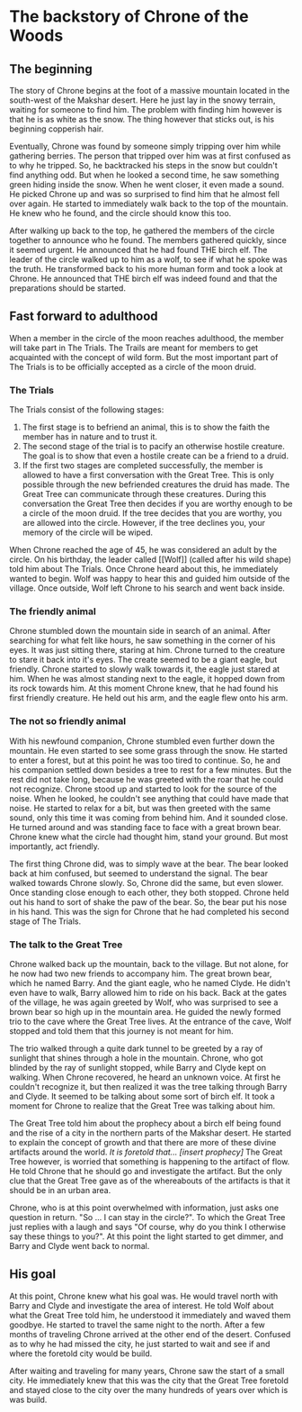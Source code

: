 # The backstory of Chrone of the Woods
## The beginning
The story of Chrone begins at the foot of a massive mountain located in the
south-west of the Makshar desert. Here he just lay in the snowy terrain, waiting
for someone to find him. The problem with finding him however is that he is as
white as the snow. The thing however that sticks out, is his beginning
copperish hair. 

Eventually, Chrone was found by someone simply tripping over him while gathering
berries. The person that tripped over him was at first confused as to why he
tripped. So, he backtracked his steps in the snow but couldn't find anything
odd. But when he looked a second time, he saw something green hiding inside the
snow. When he went closer, it even made a sound. He picked Chrone up and was so
surprised to find him that he almost fell over again. He started to immediately 
walk back to the top of the mountain. He knew who he found, and the circle should 
know this too. 

After walking up back to the top, he gathered the members of the circle
together to announce who he found. The members gathered quickly, since it
seemed urgent. He announced that he had found THE birch elf. The leader of the
circle walked up to him as a wolf, to see if what he spoke was the truth. 
He transformed back to his more human form and took a look at Chrone. 
He announced that THE birch elf was indeed found and that the preparations
should be started.

## Fast forward to adulthood
When a member in the circle of the moon reaches adulthood, the member will take
part in The Trials. The Trails are meant for members to get acquainted with the
concept of wild form. But the most important part of The Trials is to be
officially accepted as a circle of the moon druid. 

### The Trials
The Trials consist of the following stages:  
1. The first stage is to befriend an animal, this is to show the faith the
   member has in nature and to trust it.
2. The second stage of the trial is to pacify an otherwise hostile creature. The
   goal is to show that even a hostile create can be a friend to a druid.
3. If the first two stages are completed successfully, the member is allowed to
   have a first conversation with the Great Tree. This is only possible through
   the new befriended creatures the druid has made. The Great Tree can communicate
   through these creatures. During this conversation the Great Tree then decides
   if you are worthy enough to be a circle of the moon druid. If the tree
   decides that you are worthy, you are allowed into the circle. However, if
   the tree declines you, your memory of the circle will be wiped.

When Chrone reached the age of 45, he was considered an adult by the circle. On
his birthday, the leader called [[Wolf]] (called after his wild shape) told him about 
The Trials. Once Chrone heard about this, he immediately wanted to begin. Wolf
was happy to hear this and guided him outside of the village. Once outside, Wolf
left Chrone to his search and went back inside.

### The friendly animal
Chrone stumbled down the mountain side in search of an animal. After searching for
what felt like hours, he saw something in the corner of his eyes. It was just
sitting there, staring at him. Chrone turned to the creature to stare it back into
it's eyes. The create seemed to be a giant eagle, but friendly. Chrone started
to slowly walk towards it, the eagle just stared at him. When he was almost
standing next to the eagle, it hopped down from its rock towards him. At this
moment Chrone knew, that he had found his first friendly creature. He held out his 
arm, and the eagle flew onto his arm.

### The not so friendly animal
With his newfound companion, Chrone stumbled even further down the mountain. He
even started to see some grass through the snow. He started to enter a forest,
but at this point he was too tired to continue. So, he and his companion settled 
down besides a tree to rest for a few minutes. But the rest did not take long, 
because he was greeted with the roar that he could not recognize. Chrone stood 
up and started to look for the source of the noise. When he looked, he couldn't 
see anything that could have made that noise. He started to relax for a bit, but
was then greeted with the same sound, only this time it was coming from behind
him. And it sounded close. He turned around and was standing face to face with a
great brown bear. Chrone knew what the circle had thought him, stand your
ground. But most importantly, act friendly. 

The first thing Chrone did, was to simply wave at the bear. The bear looked back 
at him confused, but seemed to understand the signal. The bear walked towards Chrone 
slowly. So, Chrone did the same, but even slower. Once standing close enough to 
each other, they both stopped. Chrone held out his hand to sort of shake the paw 
of the bear. So, the bear put his nose in his hand. This was the sign for Chrone 
that he had completed his second stage of The Trials. 

### The talk to the Great Tree
Chrone walked back up the mountain, back to the village. But not alone, for he
now had two new friends to accompany him. The great brown bear, which he named
Barry. And the giant eagle, who he named Clyde. He didn't even have to walk,
Barry allowed him to ride on his back. Back at the gates of the village, he was
again greeted by Wolf, who was surprised to see a brown bear so high up in the
mountain area. He guided the newly formed trio to the cave where the Great Tree
lives. At the entrance of the cave, Wolf stopped and told them that this journey
is not meant for him. 

The trio walked through a quite dark tunnel to be greeted by a ray of sunlight 
that shines through a hole in the mountain. Chrone, who got blinded by the ray of 
sunlight stopped, while Barry and Clyde kept on walking. When Chrone recovered, 
he heard an unknown voice. At first he couldn't recognize it, but then 
realized it was the tree talking through Barry and Clyde. It seemed to be talking 
about some sort of birch elf. It took a moment for Chrone to realize that the Great 
Tree was talking about him. 

The Great Tree told him about the prophecy about a birch elf being found and 
the rise of a city in the northern parts of the Makshar desert. He started to 
explain the concept of growth and that there are more of these divine artifacts
around the world. *It is foretold that... [insert prophecy]* The Great Tree however, 
is worried that something is happening to the artifact of flow. He told Chrone
that he should go and investigate the artifact. But the only clue that the Great 
Tree gave as of the whereabouts of the artifacts is that it should be in an urban 
area.

Chrone, who is at this point overwhelmed with information, just asks one
question in return. "So ... I can stay in the circle?". To which the Great Tree
just replies with a laugh and says "Of course, why do you think I otherwise say
these things to you?". At this point the light started to get dimmer, and
Barry and Clyde went back to normal.

## His goal 
At this point, Chrone knew what his goal was. He would travel north with Barry
and Clyde and investigate the area of interest. He told Wolf about what the
Great Tree told him, he understood it immediately and waved them goodbye.
He started to travel the same night to the north. After a few months of traveling
Chrone arrived at the other end of the desert. Confused as to why he had missed
the city, he just started to wait and see if and where the foretold city would
be build.

After waiting and traveling for many years, Chrone saw the start of a small
city. He immediately knew that this was the city that the Great Tree foretold 
and stayed close to the city over the many hundreds of years over which is was
build.
